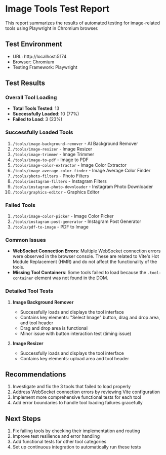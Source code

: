 # Image Tools Test Report

This report summarizes the results of automated testing for image-related tools using Playwright in Chromium browser.

## Test Environment
- URL: http://localhost:5174
- Browser: Chromium
- Testing Framework: Playwright

## Test Results

### Overall Tool Loading
- **Total Tools Tested**: 13
- **Successfully Loaded**: 10 (77%)
- **Failed to Load**: 3 (23%)

### Successfully Loaded Tools
1. `/tools/image-background-remover` - AI Background Remover
2. `/tools/image-resizer` - Image Resizer
3. `/tools/image-trimmer` - Image Trimmer
4. `/tools/image-to-pdf` - Image to PDF
5. `/tools/image-color-extractor` - Image Color Extractor
6. `/tools/image-average-color-finder` - Image Average Color Finder
7. `/tools/photo-filters` - Photo Filters
8. `/tools/instagram-filters` - Instagram Filters
9. `/tools/instagram-photo-downloader` - Instagram Photo Downloader
10. `/tools/graphics-editor` - Graphics Editor

### Failed Tools
1. `/tools/image-color-picker` - Image Color Picker
2. `/tools/instagram-post-generator` - Instagram Post Generator
3. `/tools/pdf-to-image` - PDF to Image

### Common Issues
- **WebSocket Connection Errors**: Multiple WebSocket connection errors were observed in the browser console. These are related to Vite's Hot Module Replacement (HMR) and do not affect the functionality of the tools.
- **Missing Tool Containers**: Some tools failed to load because the `.tool-container` element was not found in the DOM.

### Detailed Tool Tests
1. **Image Background Remover**
   - Successfully loads and displays the tool interface
   - Contains key elements: "Select Image" button, drag and drop area, and tool header
   - Drag and drop area is functional
   - Minor issue with button interaction test (timing issue)

2. **Image Resizer**
   - Successfully loads and displays the tool interface
   - Contains key elements: upload area and tool header

## Recommendations
1. Investigate and fix the 3 tools that failed to load properly
2. Address WebSocket connection errors by reviewing Vite configuration
3. Implement more comprehensive functional tests for each tool
4. Add error boundaries to handle tool loading failures gracefully

## Next Steps
1. Fix failing tools by checking their implementation and routing
2. Improve test resilience and error handling
3. Add functional tests for other tool categories
4. Set up continuous integration to automatically run these tests
